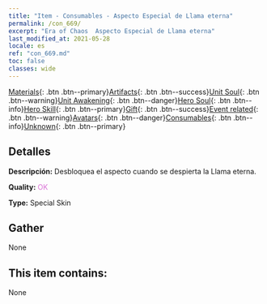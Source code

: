 ```yaml
---
title: "Item - Consumables - Aspecto Especial de Llama eterna"
permalink: /con_669/
excerpt: "Era of Chaos  Aspecto Especial de Llama eterna"
last_modified_at: 2021-05-28
locale: es
ref: "con_669.md"
toc: false
classes: wide
---
```

 [Materials](/ItemsES/){: .btn .btn--primary}[Artifacts](/ItemsES/Artifacts/){: .btn .btn--success}[Unit Soul](/ItemsES/UnitSoul/){: .btn .btn--warning}[Unit Awakening](/ItemsES/UnitAwakening/){: .btn .btn--danger}[Hero Soul](/ItemsES/HeroSoul/){: .btn .btn--info}[Hero Skill](/ItemsES/HeroSkill/){: .btn .btn--primary}[Gift](/ItemsES/Gift/){: .btn .btn--success}[Event related](/ItemsES/Events/){: .btn .btn--warning}[Avatars](/ItemsES/Avatars/){: .btn .btn--danger}[Consumables](/ItemsES/Consumables/){: .btn .btn--info}[Unknown](/ItemsES/Unknown/){: .btn .btn--primary}

## Detalles
 **Descripción:** Desbloquea el aspecto cuando se despierta la Llama eterna.

 **Quality:** <span style="color: #DA70D6">OK</span>

 **Type:** Special Skin

## Gather

  None

## This item contains:

  None

